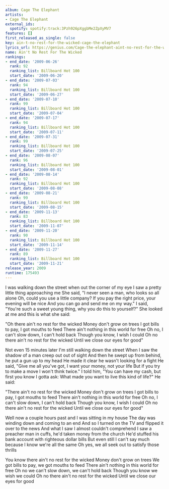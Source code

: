 ```yaml
---
album: Cage The Elephant
artists:
- Cage The Elephant
external_ids:
  spotify: spotify:track:3Pzh926pXggbMe2ZpXyMV7
features: []
first_released_as_single: false
key: ain-t-no-rest-for-the-wicked-cage-the-elephant
lyrics_url: https://genius.com/Cage-the-elephant-aint-no-rest-for-the-wicked-lyrics
name: Ain't No Rest For The Wicked
rankings:
- end_date: '2009-06-26'
  rank: 92
  ranking_list: Billboard Hot 100
  start_date: '2009-06-20'
- end_date: '2009-07-03'
  rank: 94
  ranking_list: Billboard Hot 100
  start_date: '2009-06-27'
- end_date: '2009-07-10'
  rank: 99
  ranking_list: Billboard Hot 100
  start_date: '2009-07-04'
- end_date: '2009-07-17'
  rank: 94
  ranking_list: Billboard Hot 100
  start_date: '2009-07-11'
- end_date: '2009-07-31'
  rank: 99
  ranking_list: Billboard Hot 100
  start_date: '2009-07-25'
- end_date: '2009-08-07'
  rank: 96
  ranking_list: Billboard Hot 100
  start_date: '2009-08-01'
- end_date: '2009-08-14'
  rank: 92
  ranking_list: Billboard Hot 100
  start_date: '2009-08-08'
- end_date: '2009-08-21'
  rank: 99
  ranking_list: Billboard Hot 100
  start_date: '2009-08-15'
- end_date: '2009-11-13'
  rank: 83
  ranking_list: Billboard Hot 100
  start_date: '2009-11-07'
- end_date: '2009-11-20'
  rank: 90
  ranking_list: Billboard Hot 100
  start_date: '2009-11-14'
- end_date: '2009-11-27'
  rank: 89
  ranking_list: Billboard Hot 100
  start_date: '2009-11-21'
release_year: 2009
runtime: 175493
---
```

I was walking down the street when out the corner of my eye
I saw a pretty little thing approaching me
She said, "I never seen a man, who looks so all alone
Oh, could you use a little company?
If you pay the right price, your evening will be nice
And you can go and send me on my way."
I said, "You're such a sweet young thing, why you do this to yourself?"
She looked at me and this is what she said:


"Oh there ain't no rest for the wicked
Money don't grow on trees
I got bills to pay, I got mouths to feed
There ain't nothing in this world for free
Oh no, I can't slow down, I can't hold back
Though you know, I wish I could
Oh no there ain't no rest for the wicked
Until we close our eyes for good"


Not even 15 minutes later I'm still walking down the street
When I saw the shadow of a man creep out out of sight
And then he swept up from behind, he put a gun up to my head
He made it clear he wasn't looking for a fight
He said, "Give me all you've got, I want your money, not your life
But if you try to make a move I won't think twice."
I told him, "You can have my cash, but first you know I gotta ask:
What made you want to live this kind of life?"
He said:


"There ain't no rest for the wicked
Money don't grow on trees
I got bills to pay, I got mouths to feed
There ain't nothing in this world for free
Oh no, I can't slow down, I can't hold back
Though you know, I wish I could
Oh no there ain't no rest for the wicked
Until we close our eyes for good"


Well now a couple hours past and I was sitting in my house
The day was winding down and coming to an end
And so I turned on the TV and flipped it over to the news
And what I saw I almost couldn't comprehend
I saw a preacher man in cuffs, he'd taken money from the church
He'd stuffed his bank account with righteous dollar bills
But even still I can't say much because I know we're all the same
Oh yes, we all seek out to satisfy those thrills


You know there ain't no rest for the wicked
Money don't grow on trees
We got bills to pay, we got mouths to feed
There ain't nothing in this world for free
Oh no we can't slow down, we can't hold back
Though you know we wish we could
Oh no there ain't no rest for the wicked
Until we close our eyes for good
